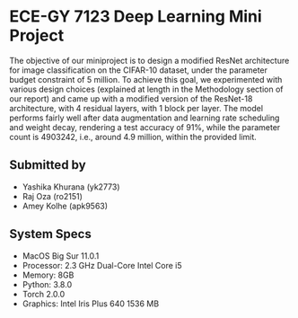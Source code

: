 # ECE-GY 7123 Deep Learning Mini Project

The objective of our  miniproject is to design a modified ResNet architecture for image classification on the CIFAR-10 dataset, under the parameter budget constraint of 5 million. To achieve this goal, we experimented with various design choices (explained at length in the Methodology section of our report) and came up with a modified version of the ResNet-18 architecture, with 4 residual layers, with 1 block per layer. The model performs fairly well after data augmentation and learning rate scheduling and weight decay, rendering a test accuracy of 91%, while the parameter count is 4903242, i.e., around 4.9 million, within the provided limit.


## Submitted by
* Yashika Khurana (yk2773)
* Raj Oza (ro2151)
* Amey Kolhe (apk9563)

## System Specs
* MacOS Big Sur 11.0.1
* Processor: 2.3 GHz Dual-Core Intel Core i5
* Memory: 8GB
* Python: 3.8.0
* Torch 2.0.0
* Graphics: Intel Iris Plus 640 1536 MB






